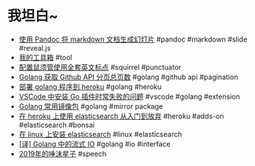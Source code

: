 # 我坦白~

- [使用 Pandoc 将 markdown 文档生成幻灯片](pandoc2slides.md) #pandoc #markdown #slide #reveal.js
- [我的工具箱](toolbox.md) #tool
- [配置鼠须管使用全套英文标点](squirrel_punctuator.md) #squirrel #punctuator
- [Golang 获取 Github API 分页总页数](github_api_pagination.md) #golang #github api #pagination
- [部署 golang 程序到 heroku](heroku_golang_deploy.md)  #golang #heroku
- [VSCode 中安装 Go 插件时常失败的问题](vscode_go_extensions.md) #vscode #golang #extension
- [Golang 常用镜像包](go.mod.md) #golang #mirror package
- [在 heroku 上使用 elasticsearch 从入门到放弃](es_on_heroku.md) #heroku #adds-on #elasticsearch #bonsai
- [在 linux 上安装 elasticsearch](elasticsearch_installation_on_linux.md) #linux #elasticsearch
- [[译] Golang 中的流式 IO](golang_io_interface.md) #golang #io #interface
- [2019年的唾沫星子](spit_in_2019.md) #speech